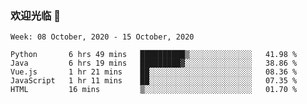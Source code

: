 ### 欢迎光临 👋

<!--
**lianganqing/lianganqing** is a ✨ _special_ ✨ repository because its `README.md` (this file) appears on your GitHub profile.

Here are some ideas to get you started:

- 🔭 I’m currently working on ...
- 🌱 I’m currently learning ...
- 👯 I’m looking to collaborate on ...
- 🤔 I’m looking for help with ...
- 💬 Ask me about ...
- 📫 How to reach me: ...
- 😄 Pronouns: ...
- ⚡ Fun fact: ...
-->
<!--START_SECTION:waka-->
```text
Week: 08 October, 2020 - 15 October, 2020

Python       6 hrs 49 mins   ██████████▒░░░░░░░░░░░░░░   41.98 % 
Java         6 hrs 19 mins   █████████▓░░░░░░░░░░░░░░░   38.86 % 
Vue.js       1 hr 21 mins    ██░░░░░░░░░░░░░░░░░░░░░░░   08.36 % 
JavaScript   1 hr 11 mins    ██░░░░░░░░░░░░░░░░░░░░░░░   07.35 % 
HTML         16 mins         ▒░░░░░░░░░░░░░░░░░░░░░░░░   01.70 % 
```
<!--END_SECTION:waka-->
